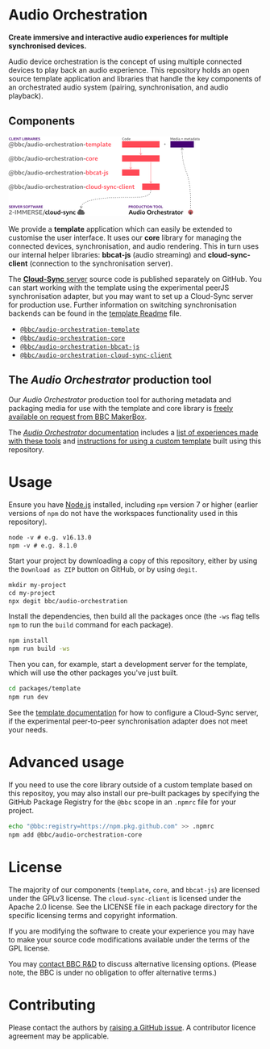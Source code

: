 # Audio Orchestration

**Create immersive and interactive audio experiences for multiple synchronised devices.**

Audio device orchestration is the concept of using multiple connected devices to play back an audio experience. This repository holds an open source template application and libraries that handle the key components of an orchestrated audio system (pairing, synchronisation, and audio playback).

## Components

<img alt="Components of this project: the template, core, bbcat-js, cloud-sync-client code in this repository, the cloud-sync server they use to communicate, and the media and metadata produced with the Audio Orchestrator tool." src="doc/repo-structure.png" width="380" height="158" />

We provide a **template** application which can easily be extended to customise the user interface. It uses our **core** library for managing the connected devices, synchronisation, and audio rendering. This in turn uses our internal helper libraries: **bbcat-js** (audio streaming) and **cloud-sync-client** (connection to the synchronisation server).

The [**Cloud-Sync** server](https://github.com/2-IMMERSE/cloud-sync) source code is published separately on GitHub. You can start working with the template using the experimental peerJS synchronisation adapter, but you may want to set up a Cloud-Sync server for production use. Further information on switching synchronisation backends can be found in the [template Readme](packages/template/Readme.md) file.

* [`@bbc/audio-orchestration-template`](packages/template)
* [`@bbc/audio-orchestration-core`](packages/core)
* [`@bbc/audio-orchestration-bbcat-js`](packages/bbcat-js)
* [`@bbc/audio-orchestration-cloud-sync-client`](packages/cloud-sync-client)

## The _Audio Orchestrator_ production tool

Our _Audio Orchestrator_ production tool for authoring metadata and packaging media for use with the template and core library is [freely available on request from BBC MakerBox](https://www.bbc.co.uk/makerbox/tools/audio-orchestrator).

The [_Audio Orchestrator_ documentation](https://bbc.github.io/bbcat-orchestration-docs/) includes a [list of experiences made with these tools](https://bbc.github.io/bbcat-orchestration-docs/productions/) and [instructions for using a custom template](https://bbc.github.io/bbcat-orchestration-docs/custom-template) built using this repository.

# Usage

Ensure you have [Node.js](https://nodejs.org/en/) installed, including `npm` version 7 or higher (earlier versions of `npm` do not have the workspaces functionality used in this repository).

```
node -v # e.g. v16.13.0
npm -v # e.g. 8.1.0
```

Start your project by downloading a copy of this repository, either by using the `Download as ZIP` button on GitHub, or by using `degit`.

```
mkdir my-project
cd my-project
npx degit bbc/audio-orchestration
```

Install the dependencies, then build all the packages once (the `-ws` flag tells `npm` to run the `build` command for each package).

```sh
npm install
npm run build -ws
```

Then you can, for example, start a development server for the template, which will use the other packages you've just built.

```sh
cd packages/template
npm run dev
```

See the [template documentation](packages/template/Readme.md) for how to configure a Cloud-Sync server, if the experimental peer-to-peer synchronisation adapter does not meet your needs.

# Advanced usage

If you need to use the core library outside of a custom template based on this repositoy, you may also install our pre-built packages by specifying the GitHub Package Registry for the `@bbc` scope in an `.npmrc` file for your project.

```sh
echo "@bbc:registry=https://npm.pkg.github.com" >> .npmrc
npm add @bbc/audio-orchestration-core
```

# License

The majority of our components (`template`, `core`, and `bbcat-js`) are licensed under the GPLv3 license. The `cloud-sync-client` is licensed under the Apache 2.0 license. See the LICENSE file in each package directory for the specific licensing terms and copyright information.

If you are modifying the software to create your experience you may have to make your source code modifications available under the terms of the GPL license.

You may [contact BBC R&D](https://www.bbc.co.uk/rd/contacts) to discuss alternative licensing options. (Please note, the BBC is under no obligation to offer alternative terms.)

# Contributing

Please contact the authors by [raising a GitHub issue](https://github.com/bbc/audio-orchestration/issues/new). A contributor licence agreement may be applicable.
